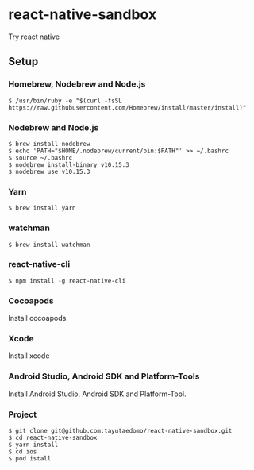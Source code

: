 # react-native-sandbox
Try react native

## Setup

### Homebrew, Nodebrew and Node.js
```
$ /usr/bin/ruby -e "$(curl -fsSL https://raw.githubusercontent.com/Homebrew/install/master/install)"
```

### Nodebrew and Node.js
```
$ brew install nodebrew
$ echo 'PATH="$HOME/.nodebrew/current/bin:$PATH"' >> ~/.bashrc
$ source ~/.bashrc
$ nodebrew install-binary v10.15.3
$ nodebrew use v10.15.3
```

### Yarn
```
$ brew install yarn
```

### watchman
```
$ brew install watchman
```

### react-native-cli
```
$ npm install -g react-native-cli
```

### Cocoapods
Install cocoapods.

### Xcode
Install xcode

### Android Studio, Android SDK and Platform-Tools
Install Android Studio, Android SDK and Platform-Tool.

### Project
```
$ git clone git@github.com:tayutaedomo/react-native-sandbox.git
$ cd react-native-sandbox
$ yarn install
$ cd ios
$ pod istall
```

